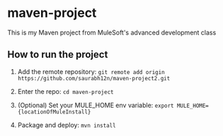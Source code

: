 # maven-project

This is my Maven project from MuleSoft's advanced development class

## How to run the project

1. Add the remote repository: `git remote add origin https://github.com/saurabh12n/maven-project2.git`

1. Enter the repo: `cd maven-project`

1. (Optional) Set your MULE_HOME env variable: `export MULE_HOME={locationOfMuleInstall}`

1. Package and deploy: `mvn install`